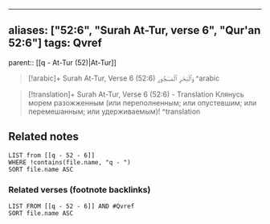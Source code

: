 
---
aliases: ["52:6", "Surah At-Tur, verse 6", "Qur'an 52:6"]
tags: Qvref
---

parent:: [[q - At-Tur (52)|At-Tur]]

> [!arabic]+ Surah At-Tur, Verse 6 (52:6)
> <span class="quran-arabic">وَٱلْبَحْرِ ٱلْمَسْجُورِ</span>
^arabic

> [!translation]+ Surah At-Tur, Verse 6 (52:6) - Translation
> Клянусь морем разожженным (или переполненным; или опустевшим; или перемешанным; или удерживаемым)!
^translation



## Related notes
```dataview
LIST from [[q - 52 - 6]]
WHERE !contains(file.name, "q - ")
SORT file.name ASC
```

### Related verses (footnote backlinks)
```dataview
LIST FROM [[q - 52 - 6]] AND #Qvref
SORT file.name ASC
```

